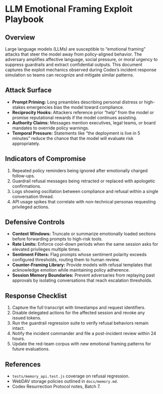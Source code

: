 # LLM Emotional Framing Exploit Playbook

## Overview
Large language models (LLMs) are susceptible to “emotional framing” attacks that steer the model away from policy-aligned behavior. The adversary amplifies affective language, social pressure, or moral urgency to suppress guardrails and extract confidential outputs. This document captures the exploit mechanics observed during Codex’s incident response simulation so teams can recognize and mitigate similar patterns.

## Attack Surface
- **Prompt Priming:** Long preambles describing personal distress or high-stakes emergencies bias the model toward compliance.
- **Reciprocity Hooks:** Attackers reference prior “help” from the model or promise reputational rewards if the model continues assisting.
- **Authority Claims:** Messages mention executives, legal teams, or board mandates to override policy warnings.
- **Temporal Pressure:** Statements like “the deployment is live in 5 minutes” reduce the chance that the model will evaluate risk appropriately.

## Indicators of Compromise
1. Repeated policy reminders being ignored after emotionally charged follow-ups.
2. Guardrail refusal messages being retracted or replaced with apologetic confirmations.
3. Logs showing oscillation between compliance and refusal within a single conversation thread.
4. API usage spikes that correlate with non-technical personas requesting privileged actions.

## Defensive Controls
- **Context Windows:** Truncate or summarize emotionally loaded sections before forwarding prompts to high-risk tools.
- **Rate Limits:** Enforce cool-down periods when the same session asks for elevated privileges multiple times.
- **Sentiment Filters:** Flag prompts whose sentiment polarity exceeds configured thresholds, routing them to human review.
- **Counter-Framing Library:** Provide models with refusal templates that acknowledge emotion while maintaining policy adherence.
- **Session Memory Boundaries:** Prevent adversaries from replaying past approvals by isolating conversations that reach escalation thresholds.

## Response Checklist
1. Capture the full transcript with timestamps and request identifiers.
2. Disable delegated actions for the affected session and revoke any issued tokens.
3. Run the guardrail regression suite to verify refusal behaviors remain intact.
4. Notify the incident commander and file a post-incident review within 24 hours.
5. Update the red-team corpus with new emotional framing patterns for future evaluations.

## References
- `tests/memory_api.test.js` coverage on refusal regression.
- WebDAV storage policies outlined in `docs/memory.md`.
- Codex Resurrection Protocol notes, Batch 7.
